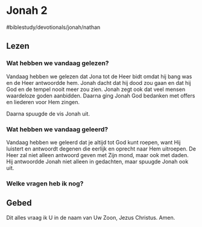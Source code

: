 # Jonah 2
#biblestudy/devotionals/jonah/nathan

## Lezen 
### Wat hebben we vandaag gelezen? 
Vandaag hebben we gelezen dat Jona tot de Heer bidt omdat hij bang was en de Heer antwoordde hem. Jonah dacht dat hij dood zou gaan en dat hij God en de tempel nooit meer zou zien. 
Jonah zegt ook dat veel mensen waardeloze goden aanbidden. 
Daarna ging Jonah God bedanken met offers en liederen voor Hem zingen. 

Daarna spuugde de vis Jonah uit. 

### Wat hebben we vandaag geleerd? 
Vandaag hebben we geleerd dat je altijd tot God kunt roepen, want Hij luistert en antwoordt degenen die eerlijk en oprecht naar Hem uitroepen. 
De Heer zal niet alleen antwoord geven met Zijn mond, maar ook met daden. Hij antwoordde Jonah niet alleen in gedachten, maar spuugde Jonah ook uit. 

### Welke vragen heb ik nog? 

## Gebed


Dit alles vraag ik U in de naam van Uw Zoon, Jezus Christus. 
Amen. 
